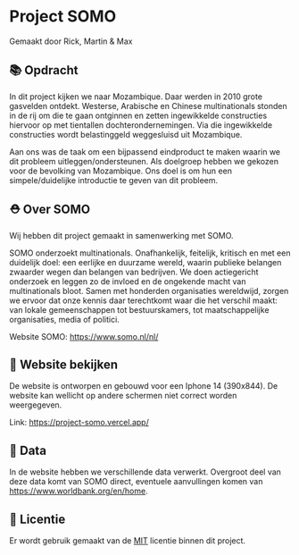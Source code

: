# Project SOMO
Gemaakt door Rick, Martin & Max

## 📚 Opdracht
In dit project kijken we naar Mozambique. Daar werden in 2010 grote gasvelden ontdekt. Westerse, Arabische en Chinese multinationals stonden in de rij om die te gaan ontginnen en zetten ingewikkelde constructies hiervoor op met tientallen dochterondernemingen. Via die ingewikkelde constructies wordt belastinggeld weggesluisd uit Mozambique.

Aan ons was de taak om een bijpassend eindproduct te maken waarin we dit probleem uitleggen/ondersteunen. Als doelgroep hebben we gekozen voor de bevolking van Mozambique. Ons doel is om hun een simpele/duidelijke introductie te geven van dit probleem.

## ⛑ Over SOMO
Wij hebben dit project gemaakt in samenwerking met SOMO.

SOMO onderzoekt multinationals. Onafhankelijk, feitelijk, kritisch en met een duidelijk doel: een eerlijke en duurzame wereld, waarin publieke belangen zwaarder wegen dan belangen van bedrijven. We doen actiegericht onderzoek en leggen zo de invloed en de ongekende macht van multinationals bloot. Samen met honderden organisaties wereldwijd, zorgen we ervoor dat onze kennis daar terechtkomt waar die het verschil maakt: van lokale gemeenschappen tot bestuurskamers, tot maatschappelijke organisaties, media of politici.

Website SOMO: https://www.somo.nl/nl/

## 📱 Website bekijken
De website is ontworpen en gebouwd voor een Iphone 14 (390x844). De website kan wellicht op andere schermen niet correct worden weergegeven.

Link: https://project-somo.vercel.app/

## 📂 Data
In de website hebben we verschillende data verwerkt. Overgroot deel van deze data komt van SOMO direct, eventuele aanvullingen komen van https://www.worldbank.org/en/home.

## 📄 Licentie
Er wordt gebruik gemaakt van de [MIT](https://github.com/maxvl3/data-visualisatie/blob/57a796185fbb6b0bf0a633bf0d6dd9b1e5b30420/LICENSE) licentie binnen dit project.
